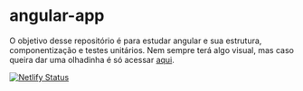 # angular-app

O objetivo desse repositório é para estudar angular e sua estrutura, componentização e testes unitários. Nem sempre terá algo visual, mas caso queira dar uma olhadinha é só acessar [aqui](https://angular-app-isabela.netlify.app).


[![Netlify Status](https://api.netlify.com/api/v1/badges/689a0a5f-4189-44fb-b8ad-9e574324da5f/deploy-status)](https://app.netlify.com/sites/angular-app-isabela/deploys)
